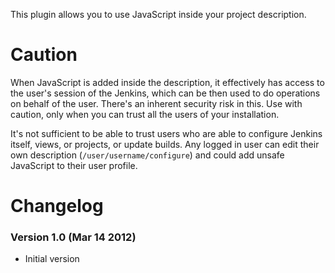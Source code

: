 This plugin allows you to use JavaScript inside your project
description.

# Caution

When JavaScript is added inside the description, it effectively has
access to the user's session of the Jenkins, which can be then used to
do operations on behalf of the user. There's an inherent security risk
in this. Use with caution, only when you can trust all the users of your
installation.

It's not sufficient to be able to trust users who are able to configure
Jenkins itself, views, or projects, or update builds. Any logged in user
can edit their own description (`/user/username/configure`) and could
add unsafe JavaScript to their user profile.

# Changelog

### Version 1.0 (Mar 14 2012)

-   Initial version
